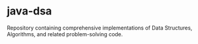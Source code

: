 # java-dsa
Repository containing comprehensive implementations of Data Structures, Algorithms, and related problem-solving code.